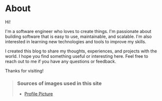 # About

Hi! 


I'm a software engineer who loves to create things. I'm passionate about building software that is easy to use, maintainable, and scalable. I'm also interested in learning new technologies and tools to improve my skills. 

I created this blog to share my thoughts, experiences, and projects with the world. I hope you find something useful or interesting here. Feel free to reach out to me if you have any questions or feedback.

Thanks for visiting!


> ### Sources of images used in this site
> - [Profile Picture](https://www.instagram.com/xzrnl/p/CuPYCKEI-wp/?img_index=2)
<!-- > - [Unsplash](https://unsplash.com/)
> - [星と少女](https://www.pixiv.net/artworks/108916539) by [Stella](https://www.pixiv.net/users/93273965)
> - [Rabbit - v1.4 Showcase](https://civitai.com/posts/586908) by [Rabbit_YourMajesty](https://civitai.com/user/Rabbit_YourMajesty) -->